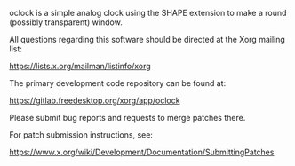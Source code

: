 oclock is a simple analog clock using the SHAPE extension to make
a round (possibly transparent) window.

All questions regarding this software should be directed at the
Xorg mailing list:

  https://lists.x.org/mailman/listinfo/xorg

The primary development code repository can be found at:

  https://gitlab.freedesktop.org/xorg/app/oclock

Please submit bug reports and requests to merge patches there.

For patch submission instructions, see:

  https://www.x.org/wiki/Development/Documentation/SubmittingPatches

